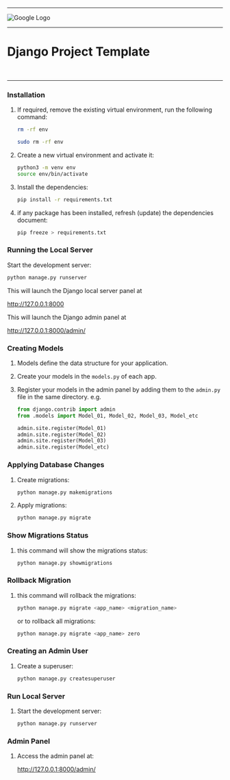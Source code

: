 
___
![Google Logo](https://static.djangoproject.com/img/logos/django-logo-negative.png)


___

# Django Project Template
<br>

___


### Installation
1. If required, remove the existing virtual environment, run the following command:
    ```bash
    rm -rf env
    ```

    ```bash
    sudo rm -rf env
    ```

2. Create a new virtual environment and activate it:
    ```bash
    python3 -m venv env
    source env/bin/activate
    ```

3. Install the dependencies:
    ```bash
    pip install -r requirements.txt
    ```            
   
4. if any package has been installed, refresh (update) the dependencies document:
    ```bash
    pip freeze > requirements.txt
    ```

### Running the Local Server
Start the development server:

 ```bash
 python manage.py runserver
 ```

   This will launch the Django local server panel at 
   
<http://127.0.0.1:8000>

   This will launch the Django admin panel at 
   
<http://127.0.0.1:8000/admin/>


### Creating Models
1. Models define the data structure for your application. 
2. Create your models in the `models.py` of each app.

3. Register your models in the admin panel by adding them to the `admin.py` file in the same directory. e.g.
    ```python
    from django.contrib import admin
    from .models import Model_01, Model_02, Model_03, Model_etc

    admin.site.register(Model_01)
    admin.site.register(Model_02)
    admin.site.register(Model_03)
    admin.site.register(Model_etc)
    ```

### Applying Database Changes
1. Create migrations:
    ```bash
    python manage.py makemigrations
    ```

2. Apply migrations:
    ```bash
    python manage.py migrate
    ```

### Show Migrations Status 
1. this command will show the migrations status:
    ```bash
    python manage.py showmigrations
    ```

### Rollback Migration 
1. this command will rollback the migrations:
    ```bash
    python manage.py migrate <app_name> <migration_name>
    ```      
   or to rollback all migrations:
    ```bash
    python manage.py migrate <app_name> zero
    ```

### Creating an Admin User
1. Create a superuser:
    ```bash
    python manage.py createsuperuser
    ```

### Run Local Server 
1. Start the development server:
    ```bash
    python manage.py runserver
    ```

### Admin Panel
1. Access the admin panel at:

    <http://127.0.0.1:8000/admin/>
    ```